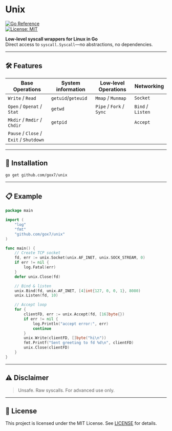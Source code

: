 # Unix

[![Go Reference](https://pkg.go.dev/badge/github.com/gox7/unix.svg)](https://pkg.go.dev/github.com/gox7/unix)  
[![License: MIT](https://img.shields.io/badge/License-MIT-blue.svg)](LICENSE)

**Low‑level syscall wrappers for Linux in Go**  
Direct access to `syscall.Syscall`—no abstractions, no dependencies.

---

## 🛠️ Features

| Base Operations                 |System information  | Low‑level Operations      | Networking          |
| --------------------------------|--------------------| ------------------------- | ------------------- |
| `Write` / `Read`                | `getuid`/`geteuid` | `Mmap` / `Munmap`         | `Socket`            |
| `Open` / `Openat` / `Stat`      | `getwd`            | `Pipe` / `Fork` / `Sync`  | `Bind` / `Listen`   |
| `Mkdir` / `Rmdir` / `Chdir`     | `getpid`           |                           | `Accept`            |
| `Pause` / `Close` / `Exit` / `Shutdown` |            |                           |                     |

---

## 🚀 Installation

```bash
go get github.com/gox7/unix
````

---

## 📋 Example

```go
package main

import (
    "log"
    "fmt"
    "github.com/gox7/unix"
)

func main() {
    // Create TCP socket
    fd, err := unix.Socket(unix.AF_INET, unix.SOCK_STREAM, 0)
    if err != nil {
        log.Fatal(err)
    }
    defer unix.Close(fd)

    // Bind & listen
    unix.Bind(fd, unix.AF_INET, [4]int{127, 0, 0, 1}, 8080)
    unix.Listen(fd, 10)

    // Accept loop
    for {
        clientFD, err := unix.Accept(fd, [16]byte{})
        if err != nil {
            log.Println("accept error:", err)
            continue
        }
        unix.Write(clientFD, []byte("hi\n"))
        fmt.Printf("Sent greeting to fd %d\n", clientFD)
        unix.Close(clientFD)
    }
}
```

---

## ⚠️ Disclaimer

> Unsafe. Raw syscalls. For advanced use only.

---

## 📄 License

This project is licensed under the MIT License.
See [LICENSE](LICENSE) for details.
